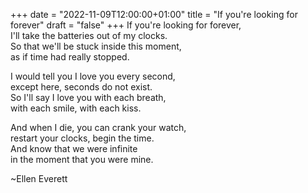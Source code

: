 +++
date = "2022-11-09T12:00:00+01:00"
title = "If you're looking for forever"
draft = "false"
+++
If you're looking for forever,  
I'll take the batteries out of my clocks.  
So that we'll be stuck inside this moment,  
as if time had really stopped.  

I would tell you I love you every second,  
except here, seconds do not exist.  
So I'll say I love you with each breath,  
with each smile, with each kiss.  

And when I die, you can crank your watch,  
restart your clocks, begin the time.  
And know that we were infinite  
in the moment that you were mine. 

~Ellen Everett

